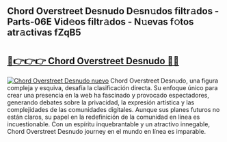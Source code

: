 ## Chord Overstreet Desnudo D𝚎sn𝚞dos filtr𝚊dos - Parts-06E Vid𝚎os filtr𝚊dos - N𝚞evas f𝚘tos atr𝚊ctivas fZqB5

# <h2><a href="http://mb4tpu.tromn.icu/?c=Chord+Overstreet+Desnudo">🔗👉👉👉 Chord Overstreet Desnudo 🔗🔗</a></h2>

[![Chord Overstreet Desnudo nuevo](https://i.imgur.com/pEAQMta.gif)](http://mb4tpu.tromn.icu/?c=Chord+Overstreet+Desnudo)
Chord Overstreet Desnudo, una figura compleja y esquiva, desafía la clasificación directa. Su enfoque único para crear una presencia en la web ha fascinado y provocado espectadores, generando debates sobre la privacidad, la expresión artística y las complejidades de las comunidades digitales. Aunque sus planes futuros no están claros, su papel en la redefinición de la comunidad en línea es incuestionable. Con un espíritu inquebrantable y un atractivo innegable, Chord Overstreet Desnudo journey en el mundo en línea es imparable.
